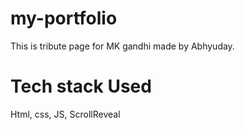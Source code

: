 # my-portfolio
This is tribute page for MK gandhi made by Abhyuday.

# Tech stack Used
Html, css, JS, ScrollReveal
